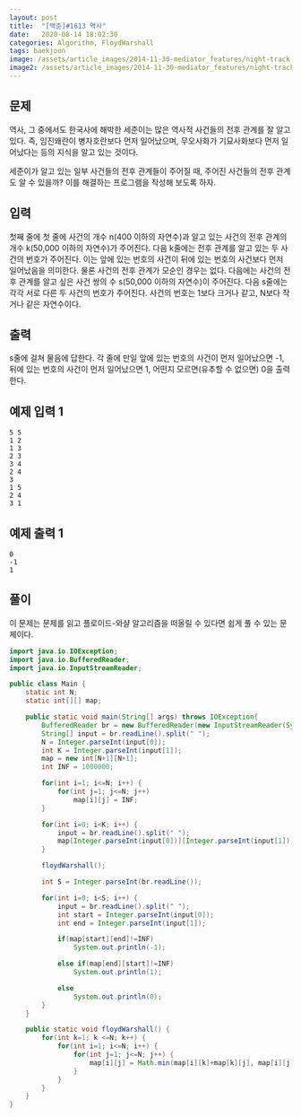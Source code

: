 ```yaml
---
layout: post
title:  "[백준]#1613 역사"
date:   2020-08-14 18:02:30
categories: Algorithm, FloydWarshall
tags: baekjoon
image: /assets/article_images/2014-11-30-mediator_features/night-track.JPG
image2: /assets/article_images/2014-11-30-mediator_features/night-track-mobile.JPG
---
```


문제
--------------------

역사, 그 중에서도 한국사에 해박한 세준이는 많은 역사적 사건들의 전후 관계를 잘 알고 있다. 즉, 임진왜란이 병자호란보다 먼저 일어났으며, 무오사화가 기묘사화보다 먼저 일어났다는 등의 지식을 알고 있는 것이다.

세준이가 알고 있는 일부 사건들의 전후 관계들이 주어질 때, 주어진 사건들의 전후 관계도 알 수 있을까? 이를 해결하는 프로그램을 작성해 보도록 하자.

입력
---------------------------

첫째 줄에 첫 줄에 사건의 개수 n(400 이하의 자연수)과 알고 있는 사건의 전후 관계의 개수 k(50,000 이하의 자연수)가 주어진다. 다음 k줄에는 전후 관계를 알고 있는 두 사건의 번호가 주어진다. 이는 앞에 있는 번호의 사건이 뒤에 있는 번호의 사건보다 먼저 일어났음을 의미한다. 물론 사건의 전후 관계가 모순인 경우는 없다. 다음에는 사건의 전후 관계를 알고 싶은 사건 쌍의 수 s(50,000 이하의 자연수)이 주어진다. 다음 s줄에는 각각 서로 다른 두 사건의 번호가 주어진다. 사건의 번호는 1보다 크거나 같고, N보다 작거나 같은 자연수이다.

출력
----------------

s줄에 걸쳐 물음에 답한다. 각 줄에 만일 앞에 있는 번호의 사건이 먼저 일어났으면 -1, 뒤에 있는 번호의 사건이 먼저 일어났으면 1, 어떤지 모르면(유추할 수 없으면) 0을 출력한다.

예제 입력 1 
----------------------

```
5 5
1 2
1 3
2 3
3 4
2 4
3
1 5
2 4
3 1
```

예제 출력 1 
------------------------

```
0
-1
1
```

풀이
--------------------------

이 문제는 문제를 읽고 플로이드-와샬 알고리즘을 떠올릴 수 있다면 쉽게 풀 수 있는 문제이다.

```java
import java.io.IOException;
import java.io.BufferedReader;
import java.io.InputStreamReader;

public class Main {
    static int N;
    static int[][] map;

    public static void main(String[] args) throws IOException{
        BufferedReader br = new BufferedReader(new InputStreamReader(System.in));
        String[] input = br.readLine().split(" ");
        N = Integer.parseInt(input[0]);
        int K = Integer.parseInt(input[1]);
        map = new int[N+1][N+1];
        int INF = 1000000;

        for(int i=1; i<=N; i++) {
            for(int j=1; j<=N; j++)
                map[i][j] = INF;
        }

        for(int i=0; i<K; i++) {
            input = br.readLine().split(" ");
            map[Integer.parseInt(input[0])][Integer.parseInt(input[1])] = 1;
        }

        floydWarshall();

        int S = Integer.parseInt(br.readLine());

        for(int i=0; i<S; i++) {
            input = br.readLine().split(" ");
            int start = Integer.parseInt(input[0]);
            int end = Integer.parseInt(input[1]);

            if(map[start][end]!=INF)
                System.out.println(-1);

            else if(map[end][start]!=INF)
                System.out.println(1);

            else
                System.out.println(0);
        }
    }

    public static void floydWarshall() {
        for(int k=1; k <=N; k++) {
            for(int i=1; i<=N; i++) {
                for(int j=1; j<=N; j++) {
                    map[i][j] = Math.min(map[i][k]+map[k][j], map[i][j]);
                }
            }
        }
    }
}
```
